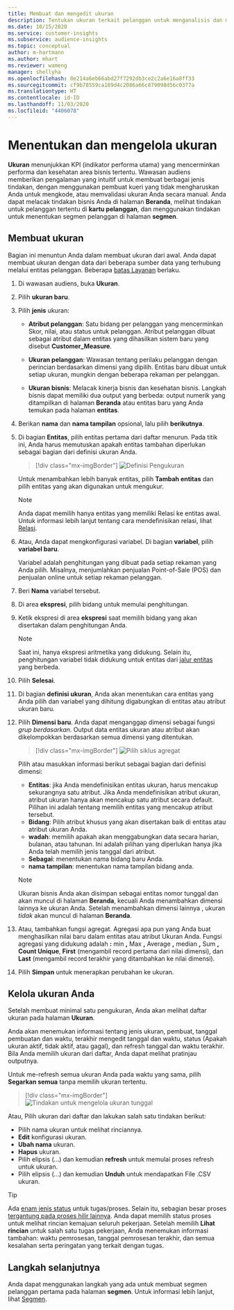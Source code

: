 ```yaml
---
title: Membuat dan mengedit ukuran
description: Tentukan ukuran terkait pelanggan untuk menganalisis dan mencerminkan performa area bisnis tertentu.
ms.date: 10/15/2020
ms.service: customer-insights
ms.subservice: audience-insights
ms.topic: conceptual
author: m-hartmann
ms.author: mhart
ms.reviewer: wameng
manager: shellyha
ms.openlocfilehash: 0e214a6eb66abd27f7292db3ce2c2a6e16a8ff33
ms.sourcegitcommit: cf9b78559ca189d4c2086a66c879098d56c0377a
ms.translationtype: HT
ms.contentlocale: id-ID
ms.lasthandoff: 11/03/2020
ms.locfileid: "4406078"
---
```

# <a name="define-and-manage-measures"></a>Menentukan dan mengelola ukuran

**Ukuran** menunjukkan KPI (indikator performa utama) yang mencerminkan performa dan kesehatan area bisnis tertentu. Wawasan audiens memberikan pengalaman yang intuitif untuk membuat berbagai jenis tindakan, dengan menggunakan pembuat kueri yang tidak mengharuskan Anda untuk mengkode, atau memvalidasi ukuran Anda secara manual. Anda dapat melacak tindakan bisnis Anda di halaman **Beranda**, melihat tindakan untuk pelanggan tertentu di **kartu pelanggan**, dan menggunakan tindakan untuk menentukan segmen pelanggan di halaman **segmen**.

## <a name="create-a-measure"></a>Membuat ukuran

Bagian ini menuntun Anda dalam membuat ukuran dari awal. Anda dapat membuat ukuran dengan data dari beberapa sumber data yang terhubung melalui entitas pelanggan. Beberapa [batas Layanan](service-limits.md) berlaku.

1. Di wawasan audiens, buka **Ukuran**.

2. Pilih **ukuran baru**.

3. Pilih **jenis** ukuran:

   - **Atribut pelanggan**: Satu bidang per pelanggan yang mencerminkan Skor, nilai, atau status untuk pelanggan. Atribut pelanggan dibuat sebagai atribut dalam entitas yang dihasilkan sistem baru yang disebut **Customer_Measure**.

   - **Ukuran pelanggan**: Wawasan tentang perilaku pelanggan dengan perincian berdasarkan dimensi yang dipilih. Entitas baru dibuat untuk setiap ukuran, mungkin dengan beberapa rekaman per pelanggan.

   - **Ukuran bisnis**: Melacak kinerja bisnis dan kesehatan bisnis. Langkah bisnis dapat memiliki dua output yang berbeda: output numerik yang ditampilkan di halaman **Beranda** atau entitas baru yang Anda temukan pada halaman **entitas**.

4. Berikan **nama** dan **nama tampilan** opsional, lalu pilih **berikutnya**.

5. Di bagian **Entitas**, pilih entitas pertama dari daftar menurun. Pada titik ini, Anda harus memutuskan apakah entitas tambahan diperlukan sebagai bagian dari definisi ukuran Anda.

   > [!div class="mx-imgBorder"]
   > ![Definisi Pengukuran](media/measure-definition.png "Definisi Pengukuran")

   Untuk menambahkan lebih banyak entitas, pilih **Tambah entitas** dan pilih entitas yang akan digunakan untuk mengukur.

   > [!NOTE]
   > Anda dapat memilih hanya entitas yang memiliki Relasi ke entitas awal. Untuk informasi lebih lanjut tentang cara mendefinisikan relasi, lihat [Relasi](relationships.md).

6. Atau, Anda dapat mengkonfigurasi variabel. Di bagian **variabel**, pilih **variabel baru**.

   Variabel adalah penghitungan yang dibuat pada setiap rekaman yang Anda pilih. Misalnya, menjumlahkan penjualan Point-of-Sale (POS) dan penjualan online untuk setiap rekaman pelanggan.

7. Beri **Nama** variabel tersebut.

8. Di area **ekspresi**, pilih bidang untuk memulai penghitungan.

9. Ketik ekspresi di area **ekspresi** saat memilih bidang yang akan disertakan dalam penghitungan Anda.

   > [!NOTE]
   > Saat ini, hanya ekspresi aritmetika yang didukung. Selain itu, penghitungan variabel tidak didukung untuk entitas dari [jalur entitas](relationships.md) yang berbeda.

10. Pilih **Selesai**.

11. Di bagian **definisi ukuran**, Anda akan menentukan cara entitas yang Anda pilih dan variabel yang dihitung digabungkan di entitas atau atribut ukuran baru.

12. Pilih **Dimensi baru**. Anda dapat menganggap dimensi sebagai fungsi *grup berdasarkan*. Output data entitas ukuran atau atribut akan dikelompokkan berdasarkan semua dimensi yang ditentukan.

    > [!div class="mx-imgBorder"]
    > ![Pilih siklus agregat](media/measures-businessreport-measure-definition2.png "Pilih siklus agregat")

    Pilih atau masukkan informasi berikut sebagai bagian dari definisi dimensi:

    - **Entitas**: jika Anda mendefinisikan entitas ukuran, harus mencakup sekurangnya satu atribut. Jika Anda mendefinisikan atribut ukuran, atribut ukuran hanya akan mencakup satu atribut secara default. Pilihan ini adalah tentang memilih entitas yang mencakup atribut tersebut.
    - **Bidang**: Pilih atribut khusus yang akan disertakan baik di entitas atau atribut ukuran Anda.
    - **wadah**: memilih apakah akan menggabungkan data secara harian, bulanan, atau tahunan. Ini adalah pilihan yang diperlukan hanya jika Anda telah memilih jenis tanggal dari atribut.
    - **Sebagai**: menentukan nama bidang baru Anda.
    - **nama tampilan**: menentukan nama tampilan bidang anda.

    > [!NOTE]
    > Ukuran bisnis Anda akan disimpan sebagai entitas nomor tunggal dan akan muncul di halaman **Beranda**, kecuali Anda menambahkan dimensi lainnya ke ukuran Anda. Setelah menambahkan dimensi lainnya , ukuran *tidak* akan muncul di halaman **Beranda**.

13. Atau, tambahkan fungsi agregat. Agregasi apa pun yang Anda buat menghasilkan nilai baru dalam entitas atau atribut Ukuran Anda. Fungsi agregasi yang didukung adalah **:** min **,** Max **,** Average **,** median **,** Sum **, Count Unique**, **First** (mengambil record pertama dari nilai dimensi), dan **Last** (mengambil record terakhir yang ditambahkan ke nilai dimensi).

14. Pilih **Simpan** untuk menerapkan perubahan ke ukuran.

## <a name="manage-your-measures"></a>Kelola ukuran Anda

Setelah membuat minimal satu pengukuran, Anda akan melihat daftar ukuran pada halaman **Ukuran**.

Anda akan menemukan informasi tentang jenis ukuran, pembuat, tanggal pembuatan dan waktu, terakhir mengedit tanggal dan waktu, status (Apakah ukuran aktif, tidak aktif, atau gagal), dan refresh tanggal dan waktu terakhir. Bila Anda memilih ukuran dari daftar, Anda dapat melihat pratinjau outputnya.

Untuk me-refresh semua ukuran Anda pada waktu yang sama, pilih **Segarkan semua** tanpa memilih ukuran tertentu.

> [!div class="mx-imgBorder"]
> ![Tindakan untuk mengelola ukuran tunggal](media/measure-actions.png "Tindakan untuk mengelola langkah tunggal")

Atau, Pilih ukuran dari daftar dan lakukan salah satu tindakan berikut:

- Pilih nama ukuran untuk melihat rinciannya.
- **Edit** konfigurasi ukuran.
- **Ubah nama** ukuran.
- **Hapus** ukuran.
- Pilih elipsis (...) dan kemudian **refresh** untuk memulai proses refresh untuk ukuran.
- Pilih elipsis (...) dan kemudian **Unduh** untuk mendapatkan File .CSV ukuran.

> [!TIP]
> Ada [enam jenis status](system.md#status-types) untuk tugas/proses. Selain itu, sebagian besar proses [tergantung pada proses hilir lainnya](system.md#refresh-policies). Anda dapat memilih status proses untuk melihat rincian kemajuan seluruh pekerjaan. Setelah memilih **Lihat rincian** untuk salah satu tugas pekerjaan, Anda menemukan informasi tambahan: waktu pemrosesan, tanggal pemrosesan terakhir, dan semua kesalahan serta peringatan yang terkait dengan tugas.

## <a name="next-step"></a>Langkah selanjutnya

Anda dapat menggunakan langkah yang ada untuk membuat segmen pelanggan pertama pada halaman **segmen**. Untuk informasi lebih lanjut, lihat [Segmen](segments.md).
